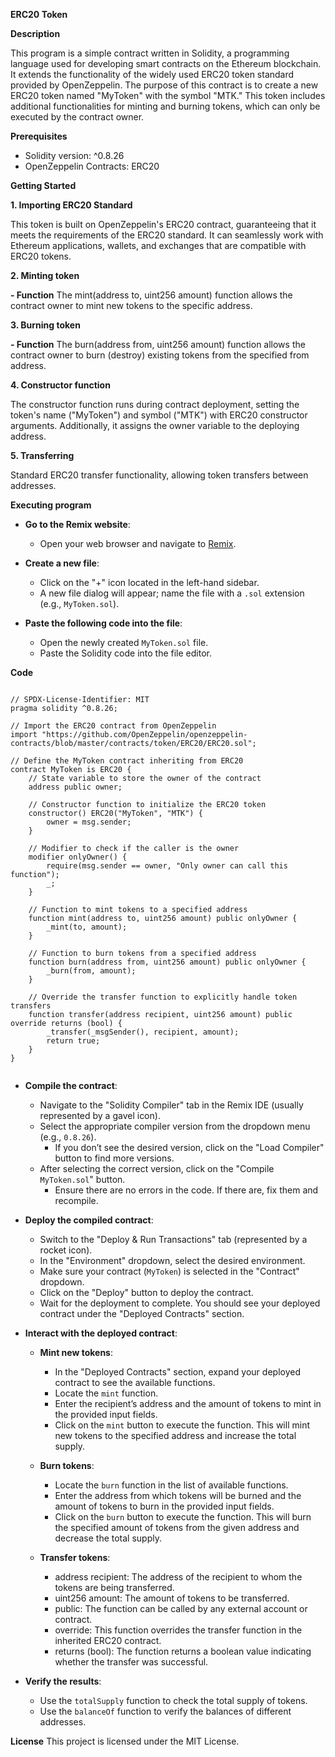 **ERC20 Token**

**Description**

This program is a simple contract written in Solidity, a programming language used for developing smart contracts on the Ethereum blockchain. It extends the functionality of the widely used ERC20 token standard provided by OpenZeppelin. The purpose of this contract is to create a new ERC20 token named "MyToken" with the symbol "MTK." This token includes additional functionalities for minting and burning tokens, which can only be executed by the contract owner.

**Prerequisites**

- Solidity version: ^0.8.26
- OpenZeppelin Contracts: ERC20

 **Getting Started**

**1. Importing ERC20 Standard** 

This token is built on OpenZeppelin's ERC20 contract, guaranteeing that it meets the requirements of the ERC20 standard. It can seamlessly work with Ethereum applications, wallets, and exchanges that are compatible with ERC20 tokens.

**2. Minting token** 

**- Function** The mint(address to, uint256 amount) function allows the contract owner to mint new tokens to the specific address.

**3. Burning token**

**- Function** The burn(address from, uint256 amount) function allows the contract owner to burn (destroy) existing tokens from the specified from address.

**4. Constructor function** 

The constructor function runs during contract deployment, setting the token's name ("MyToken") and symbol ("MTK") with ERC20 constructor arguments. Additionally, it assigns the owner variable to the deploying address.

**5. Transferring**

Standard ERC20 transfer functionality, allowing token transfers between addresses.

**Executing program**

- **Go to the Remix website**:
  - Open your web browser and navigate to [Remix](https://remix.ethereum.org/).

- **Create a new file**:
  - Click on the "+" icon located in the left-hand sidebar.
  - A new file dialog will appear; name the file with a `.sol` extension (e.g., `MyToken.sol`).

- **Paste the following code into the file**:
  - Open the newly created `MyToken.sol` file.
  - Paste the Solidity code into the file editor.

**Code**
```

// SPDX-License-Identifier: MIT
pragma solidity ^0.8.26;

// Import the ERC20 contract from OpenZeppelin
import "https://github.com/OpenZeppelin/openzeppelin-contracts/blob/master/contracts/token/ERC20/ERC20.sol";

// Define the MyToken contract inheriting from ERC20
contract MyToken is ERC20 {
    // State variable to store the owner of the contract
    address public owner;

    // Constructor function to initialize the ERC20 token
    constructor() ERC20("MyToken", "MTK") {
        owner = msg.sender;
    }

    // Modifier to check if the caller is the owner
    modifier onlyOwner() {
        require(msg.sender == owner, "Only owner can call this function");
        _;
    }

    // Function to mint tokens to a specified address
    function mint(address to, uint256 amount) public onlyOwner {
        _mint(to, amount);
    }

    // Function to burn tokens from a specified address
    function burn(address from, uint256 amount) public onlyOwner {
        _burn(from, amount);
    }

    // Override the transfer function to explicitly handle token transfers
    function transfer(address recipient, uint256 amount) public override returns (bool) {
        _transfer(_msgSender(), recipient, amount);
        return true;
    }
}
   
```


- **Compile the contract**:
  - Navigate to the "Solidity Compiler" tab in the Remix IDE (usually represented by a gavel icon).
  - Select the appropriate compiler version from the dropdown menu (e.g., `0.8.26`).
    - If you don’t see the desired version, click on the "Load Compiler" button to find more versions.
  - After selecting the correct version, click on the "Compile `MyToken.sol`" button.
    - Ensure there are no errors in the code. If there are, fix them and recompile.

- **Deploy the compiled contract**:
  - Switch to the "Deploy & Run Transactions" tab (represented by a rocket icon).
  - In the "Environment" dropdown, select the desired environment.
  - Make sure your contract (`MyToken`) is selected in the "Contract" dropdown.
  - Click on the "Deploy" button to deploy the contract.
  - Wait for the deployment to complete. You should see your deployed contract under the "Deployed Contracts" section.

- **Interact with the deployed contract**:
  - **Mint new tokens**:
    - In the "Deployed Contracts" section, expand your deployed contract to see the available functions.
    - Locate the `mint` function.
    - Enter the recipient’s address and the amount of tokens to mint in the provided input fields.
    - Click on the `mint` button to execute the function. This will mint new tokens to the specified address and increase the total supply.
  - **Burn tokens**:
    - Locate the `burn` function in the list of available functions.
    - Enter the address from which tokens will be burned and the amount of tokens to burn in the provided input fields.
    - Click on the `burn` button to execute the function. This will burn the specified amount of tokens from the given address and decrease the total supply.
      
   - **Transfer tokens**:
     - address recipient: The address of the recipient to whom the tokens are being transferred.
     - uint256 amount: The amount of tokens to be transferred.
     - public: The function can be called by any external account or contract.
     - override: This function overrides the transfer function in the inherited ERC20 contract.
     - returns (bool): The function returns a boolean value indicating whether the transfer was successful.

- **Verify the results**:
  - Use the `totalSupply` function to check the total supply of tokens.
  - Use the `balanceOf` function to verify the balances of different addresses.

**License** This project is licensed under the MIT License.
